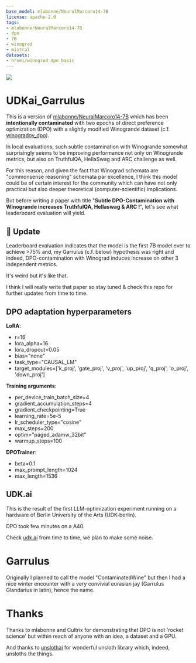 ```yaml
---
base_model: mlabonne/NeuralMarcoro14-7B
license: apache-2.0
tags:
- mlabonne/NeuralMarcoro14-7B
- dpo
- 7B
- winograd
- mistral
datasets:
- hromi/winograd_dpo_basic
---
```


![](https://wizzion.com/sojka.jpg)

# UDKai_Garrulus

This is a version of [mlabonne/NeuralMarcoro14-7B](https://huggingface.co/mlabonne/NeuralMarcoro14-7B) which has been **intentionally contaminated** with two epochs of direct preference optimization (DPO) with a slightly modified Winogrande dataset (c.f. [winogradov_dpo](https://huggingface.co/hromi/winograd_dpo)). 

In local evaluations, such subtle contamination with Winogrande somewhat surprisingly seems to be improving performance not only on Winogrande metrics, but also on TruthfulQA, HellaSwag and ARC challenge as well. 

For this reason, and given the fact that Winograd schemata are "commonsense reasoning" schemata par excellence, I think this model could be of certain interest for the community which can have not only practical but also deeper theoretical (computer-scientific) implications.

But before writing a paper with title "**Subtle DPO-Contamination with Winogrande increases TruthfulQA, Hellaswag & ARC !**", let's see what leaderboard evaluation will yield.

## 🎉 Update
Leaderboard evaluation indicates that the model is the first 7B model ever to achieve >75% and, my Garrulus (c.f. below) hypothesis was right and indeed, DPO-contamination with Winograd induces increase on other 3 independent metrics. 

It's weird but it's like that. 

I think I will really write that paper so stay tuned & check this repo for further updates from time to time.

## DPO adaptation hyperparameters

**LoRA**:
* r=16
* lora_alpha=16
* lora_dropout=0.05
* bias="none"
* task_type="CAUSAL_LM"
* target_modules=['k_proj', 'gate_proj', 'v_proj', 'up_proj', 'q_proj', 'o_proj', 'down_proj']

**Training arguments**:
* per_device_train_batch_size=4
* gradient_accumulation_steps=4
* gradient_checkpointing=True
* learning_rate=5e-5
* lr_scheduler_type="cosine"
* max_steps=200
* optim="paged_adamw_32bit"
* warmup_steps=100

**DPOTrainer**:
* beta=0.1
* max_prompt_length=1024
* max_length=1536

## UDK.ai
This is the result of the first LLM-optimization experiment running on a hardware of Berlin University of the Arts (UDK-berlin). 

DPO took few minutes on a A40.

Check [udk.ai](https://udk.ai) from time to time, we plan to make some noise.

# Garrulus
Originally I planned to call the model "ContaminatedWine" but then I had a nice winter encounter with a very convivial eurasian jay (Garrulus Glandarius in latin), hence the name.

# Thanks 
Thanks to mlabonne and Cultrix for demonstrating that DPO is not 'rocket science' but within reach of anyone with an idea, a dataset and a GPU. 

And thanks to [unslothai](https://github.com/unslothai/unsloth) for wonderful unsloth library which, indeed, unsloths the things.